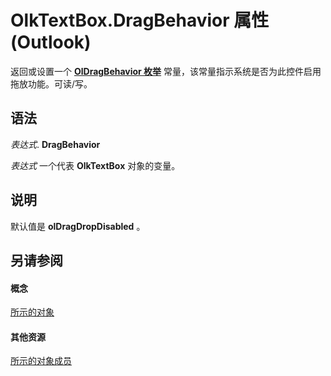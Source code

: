 
# OlkTextBox.DragBehavior 属性 (Outlook)

返回或设置一个  **[OlDragBehavior 枚举](1e8c29d4-7800-663f-fb5f-aebc2a6b89fe.md)** 常量，该常量指示系统是否为此控件启用拖放功能。可读/写。


## 语法

 _表达式_. **DragBehavior**

 _表达式_ 一个代表 **OlkTextBox** 对象的变量。


## 说明

默认值是 **olDragDropDisabled** 。


## 另请参阅


#### 概念


[所示的对象](8c9438bf-e20a-2f70-90ac-097cf09594ca.md)
#### 其他资源


[所示的对象成员](f4a5f9ea-15f7-164e-d7ca-77a0842105c8.md)